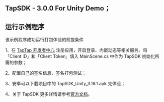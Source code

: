 ## TapSDK - 3.0.0 For Unity Demo；

## 运行示例程序

该示例程序成功运行打包体验的前提条件

1、在 [TapTap 开发者中心](https://developer.taptap.com/) 注册应用，开启登录、内嵌动态等相关服务。将「Client ID」和「Client Token」填入 MainScene.cs 中作为 TapSDK 初始化所需的参数；

2、配置自己的签名信息，签名打包测试；

3、安卓可以下载项目中的 TapSDK_Unity_3.16.1.apk 先体验；

4、关于 TapSDK 更多详情请参考[官方文档](https://developer.taptap.com/docs/sdk/)。